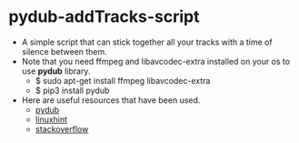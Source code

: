 # pydub-addTracks-script
- A simple script that can stick together all your tracks with a time of silence between them.
- Note that you need ffmpeg and libavcodec-extra installed on your os to use **pydub** library.
  - $ sudo apt-get install ffmpeg libavcodec-extra
  - $ pip3 install pydub
- Here are useful resources that have been used.
  - <a href='https://github.com/jiaaro/pydub'>pydub</a>
  - <a href='https://linuxhint.com/play_sound_python/'>linuxhint</a>
  - <a href='https://stackoverflow.com/questions/2952309/python-library-to-split-and-join-mp3-files'>stackoverflow</a>
